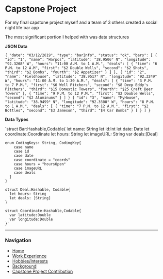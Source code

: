 # Capstone Project

For my final capstone project myself and a team of 3 others created a social night life bar app

The most significant portion I helped with was data structures

**JSON Data**

`{
  "date": "03/12/2019",
  "type": "barInfo",
  "status": "ok",
  "bars": [
    {
      "id": "1",
      "name": "Harpos",
      "latitude": "38.9506° N",
      "longitude": "92.3268° W",
      "hours": "11:00 A.M. to 1 A.M.",
      "deals": [
        {
          "time": "6 P.M. to 12 A.M",
          "first": "$2 Double Wells",
          "second": "$2 Shots",
          "third": "$2 Bombs",
          "fourth": "$2 Appetizer"
        }
        ]
      },
    {
      "id": "2",
      "name": "Fieldhouse",
      "latitude": "38.9517° N",
      "longitude": "92.3249° W",
      "hours": "11:00 A.M. to 1:30 A.M.",
      "deals": [
        {
          "time": "3 P.M. to 7 P.M.",
          "first": "$6 Well Pitchers",
          "second": "$8 Deep Eddy's Pitchers",
          "third": "$15 Domestic Towers",
          "fourth": "$25 Craft Beer Towers"
        },
        {
          "time": "9 P.M. to 12 P.M.",
          "first": "$2 Double Wells",
          "second": "$2 Aluminums"
        }
      ]
    }
    {
      "id": "3",
      "name": "MyHouse",
      "latitude": "38.9499° N",
      "longitude": "92.3300° W",
      "hours": "8 P.M. to 1 A.M.",
      "deals": [
        {
          "time": "7 P.M. to 12 A.M.",
          "first": "$2 Bottles",
          "second": "$3 Jameson",
          "third": "$4 Car Bombs"
        }
      ]
    }
  ]
}`

**Data Types**

`struct Bar:Hashable,Codable{
    let name: String
    let id:Int
    let date: Date
    let coordinate:Coordinate
    let hours: String
    let imageURL: String
    var deals:[Deal]

    enum CodingKeys: String, CodingKey{
        case name
        case id
        case date
        case coordinate = "coords"
        case hours = "hoursOpen"
        case imageURL
        case deals
      }
    }
    
    struct Deal:Hashable, Codable{
      let hours: String
      let deals: [String]
    }

    struct Coordinate:Hashable,Codable{
      var latitude:Double
      var longitude:Double
    }`
    
---

### Navigation
- [Home](https://github.com/maxtaylorr/IT1000Final/blob/master/README.md)
- [Work Experience](https://github.com/maxtaylorr/IT1000Final/blob/master/WorkExperience.md)
- [Hobbies/Interests](https://github.com/maxtaylorr/IT1000Final/blob/master/Hobbies.md)
- [Background](https://github.com/maxtaylorr/IT1000Final/blob/master/Background.md)
- [Capstone Project Contribution](https://github.com/maxtaylorr/IT1000Final/master/CapstoneProjectContribution.md)
